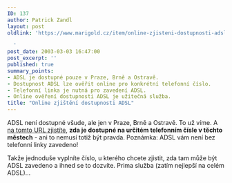 ```yaml
---
ID: 137
author: Patrick Zandl
layout: post
oldlink: 'https://www.marigold.cz/item/online-zjisteni-dostupnosti-adsl

  '
post_date: 2003-03-03 16:47:00
post_excerpt: ''
published: true
summary_points:
- ADSL je dostupné pouze v Praze, Brně a Ostravě.
- Dostupnost ADSL lze ověřit online pro konkrétní telefonní číslo.
- Telefonní linka je nutná pro zavedení ADSL.
- Online ověření dostupnosti ADSL je užitečná služba.
title: "Online zjištění dostupnosti ADSL"
---
```


<p>
ADSL není dostupné všude, ale jen v Praze, Brně a Ostravě. To už víme. A <A href="http://cweb.core.telecom.cz:9001/ADSLReg/checkDSLAM.htm" target=_blank>na tomto URL zjistíte</A>, <STRONG>zda je dostupné na určitém telefonním čísle v těchto městech</STRONG> - ani to nemusí totiž být pravda. Poznámka: ADSL vám není bez telefonní linky zavedeno!</p>

<p>
Takže jednoduše vyplníte číslo, u kterého chcete zjistit, zda tam může být ADSL zavedeno a ihned se to dozvíte. Prima služba (zatím nejlepší na celém ADSL)...</p>